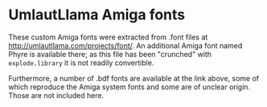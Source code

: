 UmlautLlama Amiga fonts
=======================

These custom Amiga fonts were extracted from .font files at http://umlautllama.com/projects/font/.
An additional Amiga font named Phyre is available there; as this file has been "crunched" 
with `explode.library` it is not readily convertible. 

Furthermore, a number of .bdf fonts are available at the link above, some of which reproduce the Amiga
system fonts and some are of unclear origin. Those are not included here.
 


